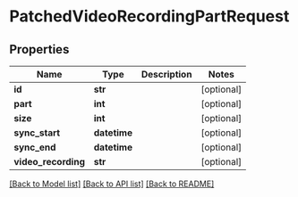 # PatchedVideoRecordingPartRequest


## Properties
Name | Type | Description | Notes
------------ | ------------- | ------------- | -------------
**id** | **str** |  | [optional] 
**part** | **int** |  | [optional] 
**size** | **int** |  | [optional] 
**sync_start** | **datetime** |  | [optional] 
**sync_end** | **datetime** |  | [optional] 
**video_recording** | **str** |  | [optional] 

[[Back to Model list]](../README.md#documentation-for-models) [[Back to API list]](../README.md#documentation-for-api-endpoints) [[Back to README]](../README.md)


